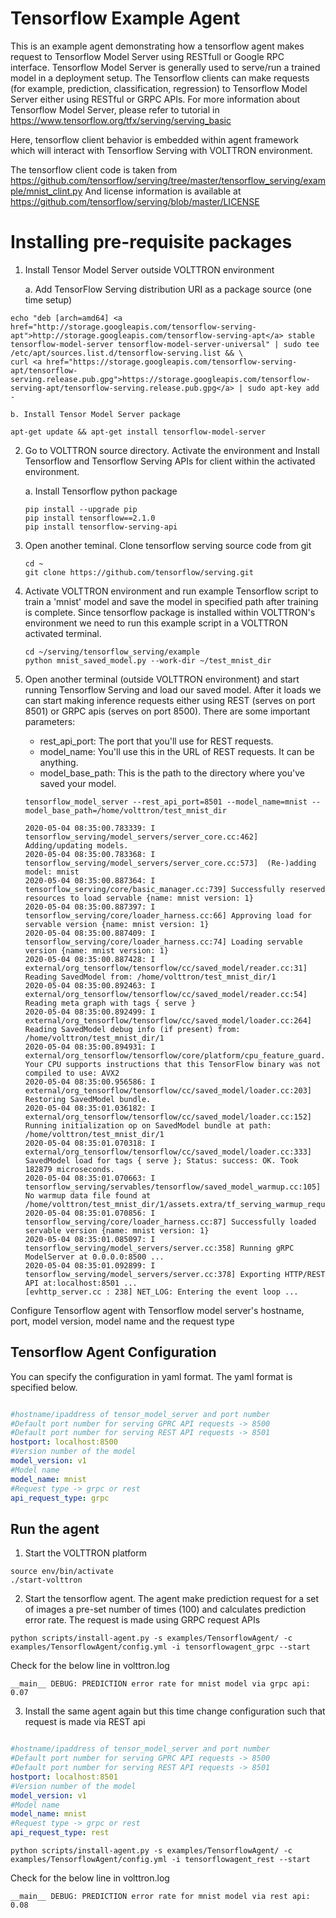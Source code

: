 # Tensorflow Example Agent

This is an example agent demonstrating how a tensorflow agent makes request to Tensorflow Model Server 
using RESTfull or Google RPC interface. Tensorflow Model Server is generally used to serve/run a
trained model in a deployment setup. The Tensorflow clients can make requests (for example, prediction,
classification, regression) to Tensorflow Model Server either using RESTful or GRPC APIs. 
For more information about Tensorflow Model Server, please refer to tutorial in 
https://www.tensorflow.org/tfx/serving/serving_basic

Here, tensorflow client behavior is embedded within agent framework which will interact with Tensorflow
Serving with VOLTTRON environment.

The tensorflow client code is taken from https://github.com/tensorflow/serving/tree/master/tensorflow_serving/example/mnist_clint.py
And license information is available at https://github.com/tensorflow/serving/blob/master/LICENSE

# Installing pre-requisite packages
1. Install Tensor Model Server outside VOLTTRON environment

    a. Add TensorFlow Serving distribution URI as a package source (one time setup)

```
echo "deb [arch=amd64] <a href="http://storage.googleapis.com/tensorflow-serving-apt">http://storage.googleapis.com/tensorflow-serving-apt</a> stable tensorflow-model-server tensorflow-model-server-universal" | sudo tee /etc/apt/sources.list.d/tensorflow-serving.list && \
curl <a href="https://storage.googleapis.com/tensorflow-serving-apt/tensorflow-serving.release.pub.gpg">https://storage.googleapis.com/tensorflow-serving-apt/tensorflow-serving.release.pub.gpg</a> | sudo apt-key add -
```

    b. Install Tensor Model Server package

```
apt-get update && apt-get install tensorflow-model-server
``` 

2. Go to VOLTTRON source directory. Activate the environment and Install Tensorflow and Tensorflow Serving APIs for client within the activated environment.

    a. Install Tensorflow python package

    ```
    pip install --upgrade pip
    pip install tensorflow==2.1.0
    pip install tensorflow-serving-api
    ```

3. Open another teminal. Clone tensorflow serving source code from git

    ```
    cd ~
    git clone https://github.com/tensorflow/serving.git
    
    ```

4. Activate VOLTTRON environment and run example Tensorflow script to train a 'mnist' model and save the model in specified path after training is complete. Since tensorflow package is installed within VOLTTRON's environment we need to run this example script in a VOLTTRON activated terminal.

    ```
    cd ~/serving/tensorflow_serving/example
    python mnist_saved_model.py --work-dir ~/test_mnist_dir
    ```

5. Open another terminal (outside VOLTTRON environment) and start running Tensorflow Serving and load our saved model. After it loads we can start making inference requests either using REST (serves on port 8501) or GRPC apis (serves on port 8500). There are some important parameters:

    - rest_api_port: The port that you'll use for REST requests.
    - model_name: You'll use this in the URL of REST requests. It can be anything.
    - model_base_path: This is the path to the directory where you've saved your model.

    ```
    tensorflow_model_server --rest_api_port=8501 --model_name=mnist --model_base_path=/home/volttron/test_mnist_dir

    2020-05-04 08:35:00.783339: I tensorflow_serving/model_servers/server_core.cc:462] Adding/updating models.
    2020-05-04 08:35:00.783368: I tensorflow_serving/model_servers/server_core.cc:573]  (Re-)adding model: mnist
    2020-05-04 08:35:00.887364: I tensorflow_serving/core/basic_manager.cc:739] Successfully reserved resources to load servable {name: mnist version: 1}
    2020-05-04 08:35:00.887397: I tensorflow_serving/core/loader_harness.cc:66] Approving load for servable version {name: mnist version: 1}
    2020-05-04 08:35:00.887409: I tensorflow_serving/core/loader_harness.cc:74] Loading servable version {name: mnist version: 1}
    2020-05-04 08:35:00.887428: I external/org_tensorflow/tensorflow/cc/saved_model/reader.cc:31] Reading SavedModel from: /home/volttron/test_mnist_dir/1
    2020-05-04 08:35:00.892463: I external/org_tensorflow/tensorflow/cc/saved_model/reader.cc:54] Reading meta graph with tags { serve }
    2020-05-04 08:35:00.892499: I external/org_tensorflow/tensorflow/cc/saved_model/loader.cc:264] Reading SavedModel debug info (if present) from: /home/volttron/test_mnist_dir/1
    2020-05-04 08:35:00.894931: I external/org_tensorflow/tensorflow/core/platform/cpu_feature_guard.cc:142] Your CPU supports instructions that this TensorFlow binary was not compiled to use: AVX2
    2020-05-04 08:35:00.956586: I external/org_tensorflow/tensorflow/cc/saved_model/loader.cc:203] Restoring SavedModel bundle.
    2020-05-04 08:35:01.036182: I external/org_tensorflow/tensorflow/cc/saved_model/loader.cc:152] Running initialization op on SavedModel bundle at path: /home/volttron/test_mnist_dir/1
    2020-05-04 08:35:01.070318: I external/org_tensorflow/tensorflow/cc/saved_model/loader.cc:333] SavedModel load for tags { serve }; Status: success: OK. Took 182879 microseconds.
    2020-05-04 08:35:01.070663: I tensorflow_serving/servables/tensorflow/saved_model_warmup.cc:105] No warmup data file found at /home/volttron/test_mnist_dir/1/assets.extra/tf_serving_warmup_requests
    2020-05-04 08:35:01.070856: I tensorflow_serving/core/loader_harness.cc:87] Successfully loaded servable version {name: mnist version: 1}
    2020-05-04 08:35:01.085097: I tensorflow_serving/model_servers/server.cc:358] Running gRPC ModelServer at 0.0.0.0:8500 ...
    2020-05-04 08:35:01.092899: I tensorflow_serving/model_servers/server.cc:378] Exporting HTTP/REST API at:localhost:8501 ...
    [evhttp_server.cc : 238] NET_LOG: Entering the event loop ...
    ```


Configure Tensorflow agent with Tensorflow model server's hostname, port, model version, model name and the request type

## Tensorflow Agent Configuration

You can specify the configuration in  yaml format.  The yaml format is specified
below. 

```` yml

#hostname/ipaddress of tensor_model_server and port number
#Default port number for serving GPRC API requests -> 8500
#Default port number for serving REST API requests -> 8501
hostport: localhost:8500
#Version number of the model
model_version: v1
#Model name
model_name: mnist
#Request type -> grpc or rest
api_request_type: grpc


````

## Run the agent

1. Start the VOLTTRON platform

```
source env/bin/activate
./start-volttron
```

2. Start the tensorflow agent. The agent make prediction request for a set of images a pre-set number of times (100) and calculates prediction error rate. The request is made 
using GRPC request APIs

```
python scripts/install-agent.py -s examples/TensorflowAgent/ -c examples/TensorflowAgent/config.yml -i tensorflowagent_grpc --start
```

Check for the below line in volttron.log

```
__main__ DEBUG: PREDICTION error rate for mnist model via grpc api: 0.07
```

3. Install the same agent again but this time change configuration such that request is made via REST api


```` yml

#hostname/ipaddress of tensor_model_server and port number
#Default port number for serving GPRC API requests -> 8500
#Default port number for serving REST API requests -> 8501
hostport: localhost:8501
#Version number of the model
model_version: v1
#Model name
model_name: mnist
#Request type -> grpc or rest
api_request_type: rest


````

```
python scripts/install-agent.py -s examples/TensorflowAgent/ -c examples/TensorflowAgent/config.yml -i tensorflowagent_rest --start
```

Check for the below line in volttron.log

```
__main__ DEBUG: PREDICTION error rate for mnist model via rest api: 0.08

```

